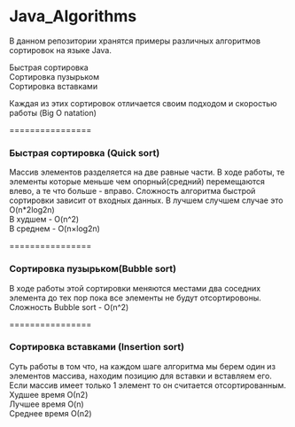 # Java_Algorithms

В данном репозитории хранятся примеры различных алгоритмов сортировок на языке Java.

Быстрая сортировка<br>
Сортировка пузырьком<br>
Сортировка вставками

Каждая из этих сортировок отличается своим подходом и скоростью работы (Big O natation)

================

### Быстрая сортировка (Quick sort)
Массив элементов разделяется на две равные части.
В ходе работы, те элементы которые меньше чем опорный(средний) перемещаются влево,
а те что больше - вправо.
Сложность алгоритма быстрой сортировки зависит от входных данных.
В лучшем случшем случае это O(n*2log2n)<br>
В худшем - O(n^2)<br>
В среднем - O(n×log2n)

================

### Сортировка пузырьком(Bubble sort)

В ходе работы этой сортировки меняются местами два соседних элемента до тех пор
пока все элементы не будут отсортировоны.<br>
Сложность Bubble sort - O(n^2)

================

### Сортировка вставками (Insertion sort)

Суть работы в том что, на каждом шаге алгоритма мы берем один из элементов массива, 
находим позицию для вставки и вставляем его. 
Если массив имеет только 1 элемент то он считается отсортированным.
Худшее время	О(n2)<br>
Лучшее время	O(n)<br>
Среднее время	О(n2)
